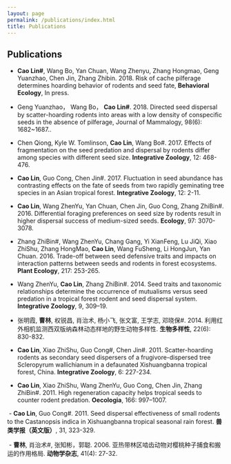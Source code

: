 ```yaml
---
layout: page
permalink: /publications/index.html
title: Publications
---
```

## Publications

  - **Cao Lin#**, Wang Bo, Yan Chuan, Wang Zhenyu, Zhang Hongmao, Geng Yuanzhao, Chen Jin, Zhang Zhibin. 2018. Risk of cache pilferage determines hoarding behavior of rodents and seed fate, **Behavioral Ecology**, In press.
  
  - Geng Yuanzhao， Wang Bo， **Cao Lin#**. 2018. Directed seed dispersal by scatter-hoarding rodents into areas with a low density of conspecific seeds in the absence of pilferage, Journal of Mammalogy, 98(6): 1682~1687..
  
  - Chen Qiong, Kyle W. Tomlinson, **Cao Lin**, Wang Bo#. 2017. Effects of fragmentation on the seed predation and dispersal by rodents differ among species with different seed size. **Integrative Zoology**, 12: 468-476.

  - **Cao Lin**, Guo Cong, Chen Jin#. 2017. Fluctuation in seed abundance has contrasting effects on the fate of seeds from two rapidly geminating tree species in an Asian tropical forest. **Integrative Zoology**, 12: 2-11. 
  
  - **Cao Lin**, Wang ZhenYu, Yan Chuan, Chen Jin, Guo Cong, Zhang ZhiBin#. 2016. Differential foraging preferences on seed size by rodents result in higher dispersal success of medium-sized seeds. **Ecology**, 97: 3070-3078.
  
  
  - Zhang ZhiBin#, Wang ZhenYu, Chang Gang, Yi XianFeng, Lu JiQi, Xiao ZhiShu, Zhang HongMao, **Cao Lin**, Wang FuSheng, Li HongJun, Yan Chuan. 2016. Trade-off between seed defensive traits and impacts on interaction patterns between seeds and rodents in forest ecosystems. **Plant Ecology**, 217: 253-265.
  
  - Wang ZhenYu, **Cao Lin**, Zhang ZhiBin#. 2014. Seed traits and taxonomic relationships determine the occurrence of mutualisms versus seed predation in a tropical forest rodent and seed dispersal system. **Integrative Zoology**, 9, 309–19.
  
  - 张明霞, **曹林**, 权锐昌, 肖治术, 杨小飞, 张文富, 王学志, 邓晓保#. 2014. 利用红外相机监测西双版纳森林动态样地的野生动物多样性. **生物多样性**, 22(6): 830-832.
  
  - **Cao Lin**, Xiao ZhiShu, Guo Cong#, Chen Jin#. 2011. Scatter-hoarding rodents as secondary seed dispersers of a frugivore-dispersed tree Scleropyrum wallichianum in a defaunated Xishuangbanna tropical forest, China. **Integrative Zoology**, 6: 227-234.
  
  - **Cao Lin**, Xiao ZhiShu, Wang ZhenYu, Guo Cong, Chen Jin, Zhang ZhiBin#. 2011. High regeneration capacity helps tropical seeds to counter rodent predation. **Oecologia**, 166: 997–1007.
  
  - **Cao Lin**, Guo Cong#. 2011. Seed dispersal effectiveness of small rodents to the Castanopsis indica in Xishuangbanna tropical seasonal rain forest. **兽类学报（英文版）**, 31, 323-329.
  
  - **曹林**, 肖治术#, 张知彬，郭聪. 2006. 亚热带林区啮齿动物对樱桃种子捕食和搬运的作用格局. **动物学杂志**, 41(4): 27-32.
